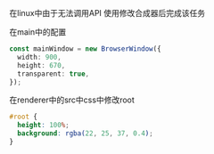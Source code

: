 在linux中由于无法调用API
使用修改合成器后完成该任务

在main中的配置

```ts
const mainWindow = new BrowserWindow({
  width: 900,
  height: 670,
  transparent: true,
});
```

在renderer中的src中css中修改root

```css
#root {
  height: 100%;
  background: rgba(22, 25, 37, 0.4);
}
```
